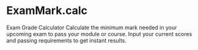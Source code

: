 # ExamMark.calc
Exam Grade Calculator  Calculate the minimum mark needed in your upcoming exam to pass your module or course. Input your current scores and passing requirements to get instant results.
